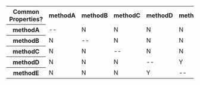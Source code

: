 <table> <tbody> <tr> <th>Common Properties?</th> <th>methodA</th> <th>methodB</th> <th>methodC</th> <th>methodD</th> <th>methodE</th> </tr> <tr> <th>methodA</th> <td>--</td> <td>N</td> <td>N</td> <td>N</td> <td>N</td> </tr> <tr> <th>methodB</th> <td>N</td> <td>--</td> <td>N</td> <td>N</td> <td>N</td> </tr> <tr> <th>methodC</th> <td>N</td> <td>N</td> <td>--</td> <td>N</td> <td>N</td> </tr> <tr> <th>methodD</th> <td>N</td> <td>N</td> <td>N</td> <td>--</td> <td>Y</td> </tr> <tr> <th>methodE</th> <td>N</td> <td>N</td> <td>N</td> <td>Y</td> <td>--</td> </tr> </tbody> </table>
